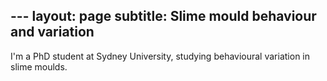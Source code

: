 ﻿﻿﻿﻿---layout: pagesubtitle: Slime mould behaviour and variation---I'm a PhD student at Sydney University, studying behavioural variation in slime moulds.